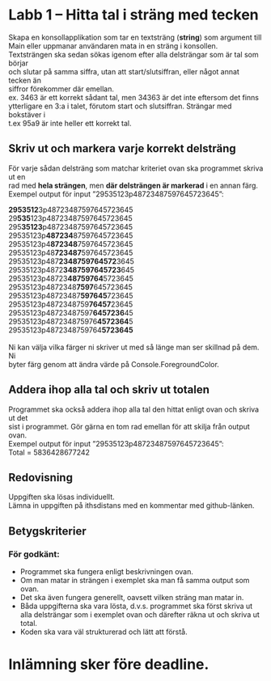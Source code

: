 # Labb 1 – Hitta tal i sträng med tecken 
Skapa en konsollapplikation som tar en textsträng (**string**) som argument till Main eller uppmanar användaren mata in en sträng i konsollen. </br>
Textsträngen ska sedan sökas igenom efter alla delsträngar som är tal som börjar </br>
och slutar på samma siffra, utan att start/slutsiffran, eller något annat tecken än </br>
siffror förekommer där emellan. </br>
ex. 3463 är ett korrekt sådant tal, men 34363 är det inte eftersom det finns </br>
ytterligare en 3:a i talet, förutom start och slutsiffran. Strängar med bokstäver i </br>
t.ex 95a9 är inte heller ett korrekt tal. </br>
 
## Skriv ut och markera varje korrekt delsträng 
För varje sådan delsträng som matchar kriteriet ovan ska programmet skriva ut en </br>
rad med **hela strängen**, men **där delsträngen är markerad** i en annan färg. </br>
Exempel output för input ”29535123p48723487597645723645”: </br>

**2953512**3p48723487597645723645 </br>
29**535**123p48723487597645723645 </br>
295**35123**p48723487597645723645 </br>
29535123p**487234**87597645723645 </br>
29535123p4**872348**7597645723645 </br>
29535123p48**723487**597645723645 </br>
29535123p487**2348759764572**3645 </br>
29535123p4872**3487597645723**645 </br>
29535123p48723**48759764**5723645 </br>
29535123p4872348**7597**645723645 </br>
29535123p48723487**597645**723645 </br>
29535123p4872348759**76457**23645</br>
29535123p48723487597**6457236**45 </br>
29535123p487234875976**4572364**5 </br>
29535123p4872348759764**5723645** </br>
</br>
Ni kan välja vilka färger ni skriver ut med så länge man ser skillnad på dem. Ni </br>
byter färg genom att ändra värde på Console.ForegroundColor. </br>

## Addera ihop alla tal och skriv ut totalen
Programmet ska också addera ihop alla tal den hittat enligt ovan och skriva ut det </br>
sist i programmet. Gör gärna en tom rad emellan för att skilja från output ovan. </br>
Exempel output för input ”29535123p48723487597645723645”: </br>
Total = 5836428677242 </br>

## Redovisning
Uppgiften ska lösas individuellt. </br>
Lämna in uppgiften på ithsdistans med en kommentar med github-länken. </br>

## Betygskriterier 
### För godkänt:
* Programmet ska fungera enligt beskrivningen ovan.
* Om man matar in strängen i exemplet ska man få samma output som ovan.
* Det ska även fungera generellt, oavsett vilken sträng man matar in.
* Båda uppgifterna ska vara lösta, d.v.s. programmet ska först skriva ut alla delsträngar som i exemplet ovan och därefter räkna ut och skriva ut total.
* Koden ska vara väl strukturerad och lätt att förstå.
# Inlämning sker före deadline.